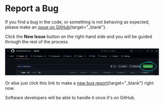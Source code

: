 # Report a Bug

If you find a bug in the code, or something is not behaving as expected, please make an [issue on GitHub](https://github.com/digitalpalidictionary/dpd-db/issues){target="_blank"}.

Click the __New Issue__ button on the right-hand side and you will be guided through the rest of the process. 

![make github issue](../pics/feedback/github_issue.png)

Or else just click this link to make a [new bug report](https://github.com/digitalpalidictionary/dpd-db/issues/new/choose){target="_blank"} right now.

Software developers will be able to handle it once it's on GitHub.
